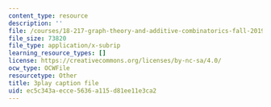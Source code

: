```yaml
---
content_type: resource
description: ''
file: /courses/18-217-graph-theory-and-additive-combinatorics-fall-2019/ec5c343aecce5636a115d81ee11e3ca2_oiKLWa_0dhs.vtt
file_size: 73820
file_type: application/x-subrip
learning_resource_types: []
license: https://creativecommons.org/licenses/by-nc-sa/4.0/
ocw_type: OCWFile
resourcetype: Other
title: 3play caption file
uid: ec5c343a-ecce-5636-a115-d81ee11e3ca2
---
```

